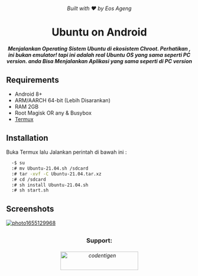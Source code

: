 
<h6 align="center">Built with ❤️ by Eos Ageng</h6>
<h1 align="center">Ubuntu on Android</h1>
<h5 align="center">Menjalankan Operating Sistem Ubuntu di ekosistem Chroot. Perhatikan , ini bukan emulator! tapi ini adalah real Ubuntu OS yang sama seperti PC version.
anda Bisa Menjalankan Aplikasi yang sama seperti di PC version</h5>

##

## Requirements

 - Android 8+
 - ARM/AARCH 64-bit (Lebih Disarankan)
 - RAM 2GB
 - Root Magisk OR any & Busybox
 - [Termux](https://github.com/termux/termux-app/releases/tag/v0.118.0)


## Installation

Buka Termux lalu Jalankan perintah di bawah ini :

```bash
  -$ su
  :# mv Ubuntu-21.04.sh /sdcard
  :# tar -xvf -C Ubuntu-21.04.tar.xz
  :# cd /sdcard
  :# sh install Ubuntu-21.04.sh
  :# sh start.sh
```
    
## Screenshots

<a href="https://ibb.co/Q86Bbzg"><img src="https://i.ibb.co/ZHhsLtj/photo1655129968.jpg" alt="photo1655129968" border="0"></a>
##
<h3 align="center">Support:</h3>
<h6 align ="center" ><a href="https://saweria.co/codentigen"> <img src="https://cdn.buymeacoffee.com/buttons/v2/default-yellow.png" height="50" width="210" alt="codentigen" /></a></h6>

##
